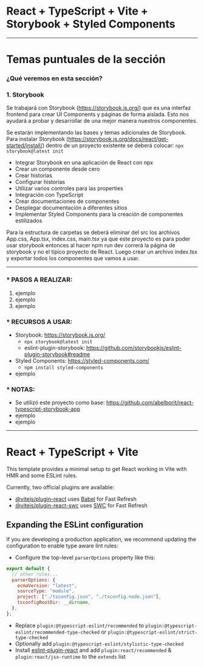 # React + TypeScript + Vite + Storybook + Styled Components

---

# Temas puntuales de la sección

### ¿Qué veremos en esta sección?

### 1. Storybook

Se trabajará con Storybook (https://storybook.js.org/) que es una interfaz frontend para crear UI Components y páginas de forma aislada. Esto nos ayudará a probar y desarrollar de una mejor manera nuestros componentes.

Se estarán implementando las bases y temas adicionales de Storybook. Para instalar Storybook (https://storybook.js.org/docs/react/get-started/install/) dentro de un proyecto existente se deberá colocar: `npx storybook@latest init`

- Integrar Storybook en una aplicación de React con npx
- Crear un componente desde cero
- Crear historias
- Configurar historias
- Utilizar varios controles para las properties
- Integración con TypeScript
- Crear documentaciones de componentes
- Desplegar documentación a diferentes sitios
- Implementar Styled Components para la creación de componentes estilizados

Para la estructura de carpetas se deberá eliminar del src los archivos App.css, App.tsx, index.css, main.tsx ya que este proyecto es para poder usar storybook entonces al hacer npm run dev correrá la página de storybook y no el típico proyecto de React. Luego crear un archivo index.tsx y exportar todos los componentes que vamos a usar.

---

### \* PASOS A REALIZAR:

1. ejemplo
2. ejemplo
3. ejemplo

### \* RECURSOS A USAR:

- Storybook: https://storybook.js.org/
  - `npx storybook@latest init`
  - eslint-plugin-storybook: https://github.com/storybookjs/eslint-plugin-storybook#readme
- Styled Components: https://styled-components.com/
  - `npm install styled-components`
- ejemplo

### \* NOTAS:

- Se utilizó este proyecto como base: https://github.com/abelborit/react-typescript-storybook-app
- ejemplo
- ejemplo

---

# React + TypeScript + Vite

This template provides a minimal setup to get React working in Vite with HMR and some ESLint rules.

Currently, two official plugins are available:

- [@vitejs/plugin-react](https://github.com/vitejs/vite-plugin-react/blob/main/packages/plugin-react/README.md) uses [Babel](https://babeljs.io/) for Fast Refresh
- [@vitejs/plugin-react-swc](https://github.com/vitejs/vite-plugin-react-swc) uses [SWC](https://swc.rs/) for Fast Refresh

## Expanding the ESLint configuration

If you are developing a production application, we recommend updating the configuration to enable type aware lint rules:

- Configure the top-level `parserOptions` property like this:

```js
export default {
  // other rules...
  parserOptions: {
    ecmaVersion: "latest",
    sourceType: "module",
    project: ["./tsconfig.json", "./tsconfig.node.json"],
    tsconfigRootDir: __dirname,
  },
};
```

- Replace `plugin:@typescript-eslint/recommended` to `plugin:@typescript-eslint/recommended-type-checked` or `plugin:@typescript-eslint/strict-type-checked`
- Optionally add `plugin:@typescript-eslint/stylistic-type-checked`
- Install [eslint-plugin-react](https://github.com/jsx-eslint/eslint-plugin-react) and add `plugin:react/recommended` & `plugin:react/jsx-runtime` to the `extends` list
